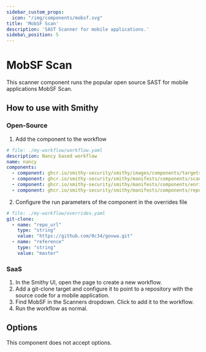 ```yaml
---
sidebar_custom_props:
  icon: "/img/components/mobsf.svg"
title: 'MobSF Scan'
description: 'SAST Scanner for mobile applications.'
sideba\_position: 5
---
```


# MobSF Scan

This scanner component runs the popular open source SAST for mobile applications
MobSF Scan.

## How to use with Smithy

### Open-Source

1. Add the component to the workflow

```yaml
# file: ./my-workflow/workflow.yaml
description: Nancy based workflow
name: nancy
components:
  - component: ghcr.io/smithy-security/smithy/images/components/targets/git-clone:v1.3.2
  - component: ghcr.io/smithy-security/smithy/manifests/components/scanners/mobsfscan:v1.1.1
  - component: ghcr.io/smithy-security/smithy/manifests/components/enrichers/custom-annotation:v0.1.1
  - component: ghcr.io/smithy-security/smithy/manifests/components/reporters/json-logger:v1.0.1
```

2. Configure the run parameters of the component in the overrides file

```yaml
# file: ./my-workflow/overrides.yaml
git-clone:
  - name: "repo_url"
    type: "string"
    value: "https://github.com/0c34/govwa.git"
  - name: "reference"
    type: "string"
    value: "master"
```

### SaaS

1. In the Smithy UI, open the page to create a new workflow.
2. Add a git-clone target and configure it to point to a repository with the
   source code for a mobile application.
3. Find MobSF in the Scanners dropdown. Click to add it to the workflow.
4. Run the workflow as normal.

## Options

This component does not accept options.
